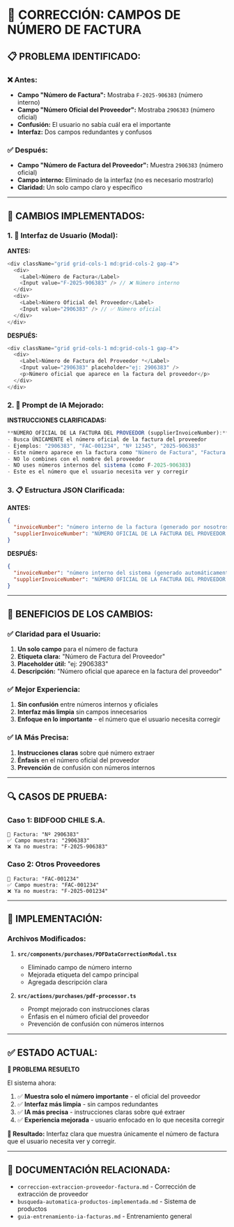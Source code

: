 # 🔧 **CORRECCIÓN: CAMPOS DE NÚMERO DE FACTURA**

## 📋 **PROBLEMA IDENTIFICADO:**

### **❌ Antes:**
- **Campo "Número de Factura":** Mostraba `F-2025-906383` (número interno)
- **Campo "Número Oficial del Proveedor":** Mostraba `2906383` (número oficial)
- **Confusión:** El usuario no sabía cuál era el importante
- **Interfaz:** Dos campos redundantes y confusos

### **✅ Después:**
- **Campo "Número de Factura del Proveedor":** Muestra `2906383` (número oficial)
- **Campo interno:** Eliminado de la interfaz (no es necesario mostrarlo)
- **Claridad:** Un solo campo claro y específico

---

## 🎯 **CAMBIOS IMPLEMENTADOS:**

### **1. 📱 Interfaz de Usuario (Modal):**

**ANTES:**
```typescript
<div className="grid grid-cols-1 md:grid-cols-2 gap-4">
  <div>
    <Label>Número de Factura</Label>
    <Input value="F-2025-906383" /> // ❌ Número interno
  </div>
  <div>
    <Label>Número Oficial del Proveedor</Label>
    <Input value="2906383" /> // ✅ Número oficial
  </div>
</div>
```

**DESPUÉS:**
```typescript
<div className="grid grid-cols-1 md:grid-cols-1 gap-4">
  <div>
    <Label>Número de Factura del Proveedor *</Label>
    <Input value="2906383" placeholder="ej: 2906383" />
    <p>Número oficial que aparece en la factura del proveedor</p>
  </div>
</div>
```

### **2. 🤖 Prompt de IA Mejorado:**

**INSTRUCCIONES CLARIFICADAS:**
```typescript
**NÚMERO OFICIAL DE LA FACTURA DEL PROVEEDOR (supplierInvoiceNumber):**
- Busca ÚNICAMENTE el número oficial de la factura del proveedor
- Ejemplos: "2906383", "FAC-001234", "Nº 12345", "2025-906383"
- Este número aparece en la factura como "Número de Factura", "Factura Nº", "Invoice Number"
- NO lo combines con el nombre del proveedor
- NO uses números internos del sistema (como F-2025-906383)
- Este es el número que el usuario necesita ver y corregir
```

### **3. 📋 Estructura JSON Clarificada:**

**ANTES:**
```json
{
  "invoiceNumber": "número interno de la factura (generado por nosotros)",
  "supplierInvoiceNumber": "NÚMERO OFICIAL DE LA FACTURA DEL PROVEEDOR (ej: 2906383)"
}
```

**DESPUÉS:**
```json
{
  "invoiceNumber": "número interno del sistema (generado automáticamente)",
  "supplierInvoiceNumber": "NÚMERO OFICIAL DE LA FACTURA DEL PROVEEDOR (ej: 2906383) - ESTE ES EL IMPORTANTE"
}
```

---

## 🎯 **BENEFICIOS DE LOS CAMBIOS:**

### **✅ Claridad para el Usuario:**
1. **Un solo campo** para el número de factura
2. **Etiqueta clara:** "Número de Factura del Proveedor"
3. **Placeholder útil:** "ej: 2906383"
4. **Descripción:** "Número oficial que aparece en la factura del proveedor"

### **✅ Mejor Experiencia:**
1. **Sin confusión** entre números internos y oficiales
2. **Interfaz más limpia** sin campos innecesarios
3. **Enfoque en lo importante** - el número que el usuario necesita corregir

### **✅ IA Más Precisa:**
1. **Instrucciones claras** sobre qué número extraer
2. **Énfasis** en el número oficial del proveedor
3. **Prevención** de confusión con números internos

---

## 🔍 **CASOS DE PRUEBA:**

### **Caso 1: BIDFOOD CHILE S.A.**
```
📄 Factura: "Nº 2906383"
✅ Campo muestra: "2906383"
❌ Ya no muestra: "F-2025-906383"
```

### **Caso 2: Otros Proveedores**
```
📄 Factura: "FAC-001234"
✅ Campo muestra: "FAC-001234"
❌ Ya no muestra: "F-2025-001234"
```

---

## 🚀 **IMPLEMENTACIÓN:**

### **Archivos Modificados:**
1. **`src/components/purchases/PDFDataCorrectionModal.tsx`**
   - Eliminado campo de número interno
   - Mejorada etiqueta del campo principal
   - Agregada descripción clara

2. **`src/actions/purchases/pdf-processor.ts`**
   - Prompt mejorado con instrucciones claras
   - Énfasis en el número oficial del proveedor
   - Prevención de confusión con números internos

---

## ✅ **ESTADO ACTUAL:**

**🎉 PROBLEMA RESUELTO**

El sistema ahora:
1. ✅ **Muestra solo el número importante** - el oficial del proveedor
2. ✅ **Interfaz más limpia** - sin campos redundantes
3. ✅ **IA más precisa** - instrucciones claras sobre qué extraer
4. ✅ **Experiencia mejorada** - usuario enfocado en lo que necesita corregir

**🚀 Resultado:** Interfaz clara que muestra únicamente el número de factura que el usuario necesita ver y corregir.

---

## 🔗 **DOCUMENTACIÓN RELACIONADA:**

- `correccion-extraccion-proveedor-factura.md` - Corrección de extracción de proveedor
- `busqueda-automatica-productos-implementada.md` - Sistema de productos
- `guia-entrenamiento-ia-facturas.md` - Entrenamiento general 